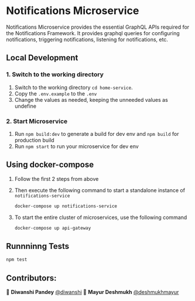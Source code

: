 # Notifications Microservice

Notifications Microservice provides the essential GraphQL APIs required for the Notifications Framework. It provides graphql queries for configuring notifications, triggering notifications, listening for notifications, etc.

## Local Development

### 1. Switch to the working directory

1. Switch to the working directory `cd home-service`.
2. Copy the `.env.example` to the `.env`
3. Change the values as needed, keeping the unneeded values as undefine

### 2. Start Microservice

1. Run `npm build:dev` to generate a build for dev env and `npm build` for production build
2. Run `npm start` to run your microservice for dev env

## Using docker-compose

1. Follow the first 2 steps from above
2. Then execute the following command to start a standalone instance of `notifications-service`

   ```bash
   docker-compose up notifications-service
   ```

3. To start the entire cluster of microservices, use the following command

   ```bash
   docker-compose up api-gateway
   ```

## Runnninng Tests

```bash
npm test
```

## Contributors:

👤 **Diwanshi Pandey** [@diwanshi](https://github.com/diwanshi)
👤 **Mayur Deshmukh** [@deshmukhmayur](https://github.com/deshmukhmayur)
